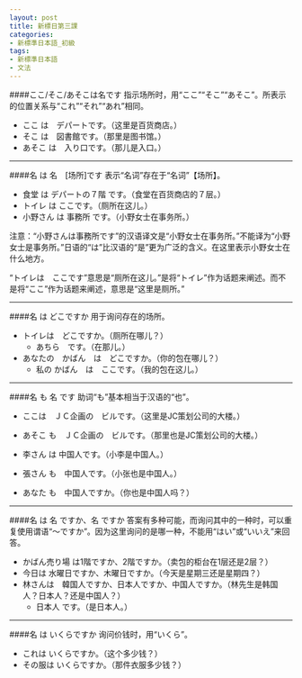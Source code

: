 ```yaml
---
layout: post
title: 新標日第三課
categories:
- 新標準日本語_初級
tags:
- 新標準日本語
- 文法
---
```


####ここ/そこ/あそこは名です
指示场所时，用“ここ”“そこ”“あそこ”。所表示的位置关系与“これ”“それ”“あれ”相同。

* ここ は　デパートです。（这里是百货商店。）
* そこ は　図書館です。（那里是图书馆。）
* あそこ は　入り口です。（那儿是入口。）

----

####名 は 名　[场所]です
表示“名词”存在于“名词”【场所】。

* 食堂 は デパートの７階 です。（食堂在百货商店的７层。）
* トイレ は ここです。（厕所在这儿。）
* 小野さん は 事務所 です。（小野女士在事务所。）  

注意：“小野さんは事務所です”的汉语译文是“小野女士在事务所。”不能译为“小野女士是事务所。”日语的“は”比汉语的“是”更为广泛的含义。在这里表示小野女士在什么地方。

“トイレは　ここです”意思是“厕所在这儿。”是将“トイレ”作为话题来阐述。而不是将“ここ”作为话题来阐述，意思是“这里是厕所。”

---
####名 は どこですか
用于询问存在的场所。

* トイレは　どこですか。（厕所在哪儿？）
	* あちら　です。（在那儿。）
* あなたの　かばん　は　どこですか。（你的包在哪儿？）
	* 私の かばん　は　ここです。（我的包在这儿。）

---
####名 も 名 です
助词“も”基本相当于汉语的“也”。

* ここは　ＪＣ企画の　ビルです。（这里是JC策划公司的大楼。）
* あそこ も　ＪＣ企画の　ビルです。（那里也是JC策划公司的大楼。）  
     
  
* 李さん は 中国人です。（小李是中国人。）
* 張さん も　中国人です。（小张也是中国人。）
* あなた も　中国人ですか。（你也是中国人吗？）

---
####名 は 名 ですか、名 ですか
答案有多种可能，而询问其中的一种时，可以重复使用谓语“～ですか”。因为这里询问的是哪一种，不能用“はい”或“いいえ”来回答。

* かばん売り場 は1階ですか、2階ですか。（卖包的柜台在1层还是2层？）
* 今日は 水曜日ですか、木曜日ですか。（今天是星期三还是星期四？）
* 林さんは　韓国人ですか、日本人ですか、中国人ですか。（林先生是韩国人？日本人？还是中国人？）
	* 日本人 です。（是日本人。）

---
####名 は いくらですか
询问价钱时，用“いくら”。

* これは いくらですか。（这个多少钱？）
* その服は いくらですか。（那件衣服多少钱？）